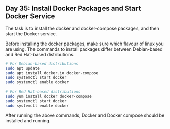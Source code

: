 ## Day 35: Install Docker Packages and Start Docker Service

The task is to install the docker and docker-compose packages, and then start the Docker service.

Before installing the docker packages, make sure which flavour of linux you are using. The commands to install packages differ between Debian-based and Red Hat-based distributions.

```bash
# For Debian-based distributions
sudo apt update
sudo apt install docker.io docker-compose
sudo systemctl start docker
sudo systemctl enable docker

# For Red Hat-based distributions
sudo yum install docker docker-compose
sudo systemctl start docker
sudo systemctl enable docker
```

After running the above commands, Docker and Docker compose should be installed and running. 

